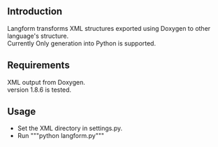 ## Introduction

Langform transforms XML structures exported using Doxygen to other language's structure.  
Currently Only generation into Python is supported.  

## Requirements
XML output from Doxygen.  
version 1.8.6 is tested.  

## Usage
- Set the XML directory in settings.py.
- Run """python langform.py"""
